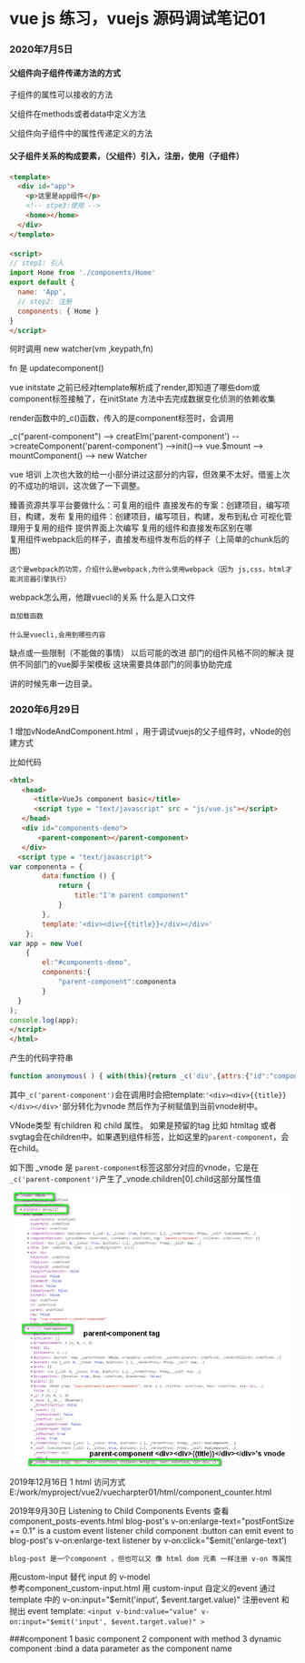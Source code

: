 # vue js 练习，vuejs 源码调试笔记01

### 2020年7月5日

#### 父组件向子组件传递方法的方式

子组件的属性可以接收的方法

父组件在methods或者data中定义方法

父组件向子组件中的属性传递定义的方法

#### 父子组件关系的构成要素，（父组件）引入，注册，使用（子组件）

```html
<template>
  <div id="app">
    <p>这里是app组件</p>
    <!-- stpe3:使用 -->
    <home></home>
  </div>
</template>

<script>
// step1: 引入
import Home from './components/Home'
export default {
  name: 'App',
  // step2: 注册
  components: { Home }   
}
</script>
```



何时调用 new watcher(vm ,keypath,fn)

fn 是 updatecomponent()

vue  initstate 之前已经对template解析成了render,即知道了哪些dom或component标签接触了，在initState 方法中去完成数据变化侦测的依赖收集

render函数中的_c()函数，传入的是component标签时，会调用

_c("parent-component") --> creatElm('parent-component') -->createComponent('parent-component') -->init()--> vue.$mount --> mountComponent() --> new Watcher

vue 培训
上次也大致的给一小部分讲过这部分的内容，但效果不太好。借鉴上次的不成功的培训，这次做了一下调整。

臻善资源共享平台要做什么：可复用的组件
	直接发布的专案：创建项目，编写项目，构建，发布
	复用的组件：创建项目，编写项目，构建，发布到私仓
	可视化管理用于复用的组件
		提供界面上次编写
复用的组件和直接发布区别在哪	
	复用组件webpack后的样子，直接发布组件发布后的样子（上简单的chunk后的图）

	这个是webpack的功劳，介绍什么是webpack,为什么使用webpack（因为 js,css，html才能浏览器引擎执行）
webpack怎么用，他跟vuecli的关系
	什么是入口文件

	自加载函数
	
	什么是vuecli,会用到哪些内容

缺点或一些限制（不能做的事情）
以后可能的改进
	部门的组件风格不同的解决
		提供不同部门的vue脚手架模板
			这块需要具体部门的同事协助完成

讲的时候先串一边目录。

### 2020年6月29日

1 增加vNodeAndComponent.html ，用于调试vuejs的父子组件时，vNode的创建方式

比如代码

```html
<html>
   <head>
      <title>VueJs component basic</title>
      <script type = "text/javascript" src = "js/vue.js"></script>
   </head>
   <div id="components-demo">
       <parent-component></parent-component>
   </div>
  <script type = "text/javascript">
var componenta = {
        data:function () {
            return {
                title:"I'm parent component"
            }
        },
        template:'<div><div>{{title}}</div></div>'
    };
var app = new Vue(
    {
        el:"#components-demo",
        components:{
            "parent-component":componenta
        }
  }
);
console.log(app);
</script>
</html>
```

产生的代码字符串

```javascript
function anonymous( ) { with(this){return _c('div',{attrs:{"id":"components-demo"}},[_c('parent-component')],1)} }
```

其中`_c('parent-component')`会在调用时会把template:`'<div><div>{{title}}</div></div>'`部分转化为vnode 然后作为子树赋值到当前vnode树中。

VNode类型 有children 和 child 属性。 如果是预留的tag 比如 htmltag 或者 svgtag会在children中。如果遇到组件标签，比如这里的`parent-component`，会在child。

如下图 _vnode 是 `parent-component`标签这部分对应的vnode，它是在`_c('parent-component')`产生了_vnode.children[0].child这部分属性值

![](imgs/2020-06-29_184646.png)





2019年12月16日
1 html 访问方式 
    E:/work/myproject/vue2/vuecharpter01/html/component_counter.html


2019年9月30日
Listening to Child Components Events
    查看 component_posts-events.html
    blog-post's v-on:enlarge-text="postFontSize += 0.1" is a custom event listener
    child component :button can emit event  to blog-post's v-on:enlarge-text listener  by v-on:click="$emit('enlarge-text')

    blog-post 是一个component ，但也可以又 像 html dom 元素 一样注册 v-on 等属性

用custom-input 替代 input 的 v-model  
    参考component_custom-input.html
        用 custom-input 自定义的event 通过  template 中的 v-on:input="$emit('input', $event.target.value)" 注册event 和 抛出 event
        <custom-input
            v-bind:value="searchText"
            v-on:input="searchText = $event"
          ></custom-input>
        template: `
            <input
            v-bind:value="value"
            v-on:input="$emit('input', $event.target.value)"
            >
        `          


###component 
1 basic component
2 component with method
3 dynamic component   :bind a data parameter as the component name

